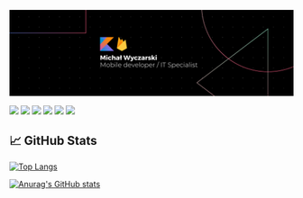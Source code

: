 
[![Header](https://raw.githubusercontent.com/RedC4ke/Redc4ke/main/Banner.png "Header")](https://www.linkedin.com/in/micha%C5%82-wyczarski/)

![](https://img.shields.io/badge/OS-Windows-orange)
![](https://img.shields.io/badge/IDE-IntelliJ_kit-orange)
![](https://img.shields.io/badge/Code-Kotlin-orange)
![](https://img.shields.io/badge/Code-Python-orange)
![](https://img.shields.io/badge/Tools-PostgreSQL-orange)
![](https://img.shields.io/badge/Tools-Firebase-orange)

## 📈 GitHub Stats

[![Top Langs](https://github-readme-stats.vercel.app/api/top-langs/?username=Redc4ke&layout=compact&count_private=true&show_icons=true&theme=vision-friendly-dark)](https://github.com/anuraghazra/github-readme-stats)

[![Anurag's GitHub stats](https://github-readme-stats.vercel.app/api?username=Redc4ke&count_private=true&show_icons=true&theme=vision-friendly-dark&hide=contribs)](https://github.com/anuraghazra/github-readme-stats)

